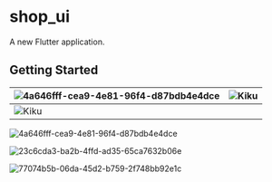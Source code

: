 # shop_ui

A new Flutter application.

## Getting Started
| ![4a646fff-cea9-4e81-96f4-d87bdb4e4dce]([docs/snapshot/home.jpeg](https://user-images.githubusercontent.com/74435491/209450751-3faec04f-5bbe-421d-8e34-f5be24153946.jpg))        | ![Kiku](docs/snapshot/sub.jpeg) |
| --------------------------------------- | --------------------------------------- |
| ![Kiku](docs/snapshot/user-center.jpeg) |                                         |

![4a646fff-cea9-4e81-96f4-d87bdb4e4dce](https://user-images.githubusercontent.com/74435491/209450751-3faec04f-5bbe-421d-8e34-f5be24153946.jpg)


![23c6cda3-ba2b-4ffd-ad35-65ca7632b06e](https://user-images.githubusercontent.com/74435491/209450756-89c33724-6be4-405c-ab0c-23c8ef9fbbec.jpg)

![77074b5b-06da-45d2-b759-2f748bb92e1c](https://user-images.githubusercontent.com/74435491/209450759-e2c88e38-5a6a-4e2a-9609-ed7de4625194.jpg)
